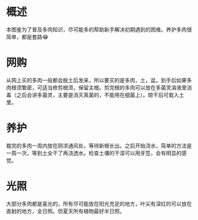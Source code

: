 # 概述

本图鉴为了普及多肉知识，尽可能多的帮助新手解决初期遇到的困难。养护多肉很简单，都是套路😂

# 网购

从网上买的多肉一般都会脱土后发来，所以要买的是多肉，土，盆。到手后如果多肉根须繁密，可适当修剪根须，保留主根。剪完根的多肉可以放在多菌灵溶液里消毒（之后会讲多菌灵，主要是消灭真菌的，不能用在细菌上）。晾干后可栽入土里。

# 养护

栽完的多肉一周内放在阴凉通风处，等待新根长出。之后开始浇水，简单的方法是一周一次，等到土全干了再浇透水。检查土壤的干湿可以用牙签，会有明显的感觉。

# 光照

大部分多肉都是喜光的，所有尽可能放在阳光充足的地方，叶尖有深红的可以放在直射的地方，全日照。但夏天所有植物最好半日照。